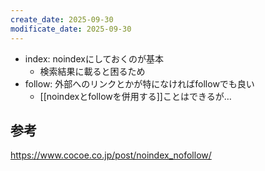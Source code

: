 ```yaml
---
create_date: 2025-09-30
modificate_date: 2025-09-30
---
```

* index: noindexにしておくのが基本
    - 検索結果に載ると困るため
* follow: 外部へのリンクとかが特になければfollowでも良い
    - [[noindexとfollowを併用する]]ことはできるが…

## 参考
<https://www.cocoe.co.jp/post/noindex_nofollow/>